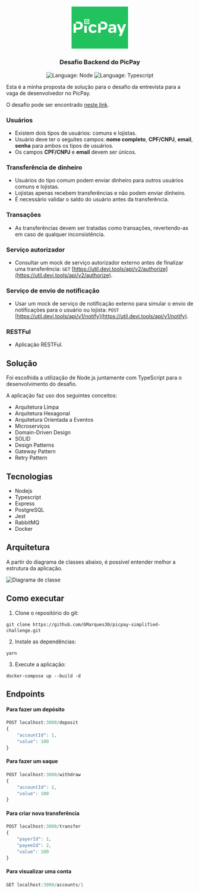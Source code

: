 <p align="center" width="100%">
    <img width="30%" src="resources\picpay-logo.jpg"> 
</p>

<h3 align="center">
  Desafio Backend do PicPay
</h3>

<p align="center">
  <img alt="Language: Node" src="https://img.shields.io/badge/Node.js-43853D?style=for-the-badge&logo=node.js&logoColor=white">
  <img alt="Language: Typescript" src="https://img.shields.io/badge/TypeScript-007ACC?style=for-the-badge&logo=typescript&logoColor=white">
</p>

Esta é a minha proposta de solução para o desafio da entrevista para a vaga de desenvolvedor no PicPay.

O desafio pode ser encontrado [neste link](https://github.com/PicPay/picpay-desafio-backend/tree/main).

### Usuários

- Existem dois tipos de usuários: comuns e lojistas.
- Usuário deve ter o seguites campos: **nome completo**, **CPF/CNPJ**, **email**, **senha** para ambos os tipos de usuários.
- Os campos **CPF/CNPJ** e **email** devem ser únicos.

### Transferência de dinheiro

- Usuários do tipo comum podem enviar dinheiro para outros usuários comuns e lojistas.
- Lojistas apenas recebem transferências e não podem enviar dinheiro.
- É necessário validar o saldo do usuário antes da transferência.

### Transações

- As transferências devem ser tratadas como transações, revertendo-as em caso de qualquer inconsistência.

### Serviço autorizador

- Consultar um mock de serviço autorizador externo antes de finalizar uma transferência: `GET` [https://util.devi.tools/api/v2/authorize](https://util.devi.tools/api/v2/authorize).

### Serviço de envio de notificação

- Usar um mock de serviço de notificação externo para simular o envio de notificações para o usuário ou lojista: `POST` [https://util.devi.tools/api/v1/notify](https://util.devi.tools/api/v1/notify).

### RESTFul

- Aplicação RESTFul.

## Solução

Foi escolhida a utilização de Node.js juntamente com TypeScript para o desenvolvimento do desafio.

A aplicação faz uso dos seguintes conceitos:

- Arquitetura Limpa
- Arquitetura Hexagonal
- Arquitetura Orientada a Eventos
- Microserviços
- Domain-Driven Design
- SOLID
- Design Patterns
- Gateway Pattern
- Retry Pattern

## Tecnologias

- Nodejs
- Typescript
- Express
- PostgreSQL
- Jest
- RabbitMQ
- Docker

## Arquitetura

A partir do diagrama de classes abaixo, é possível entender melhor a estrutura da aplicação.

![Diagrama de classe](resources/diagrama-de-classe.png)

## Como executar

1. Clone o repositório do git:

```text
git clone https://github.com/GMarques30/picpay-simplified-challenge.git
```

2. Instale as dependências:

```text
yarn
```

3. Execute a aplicação:

```text
docker-compose up --build -d
```

## Endpoints

#### Para fazer um depósito

```typescript
POST localhost:3000/deposit
{
    "accountId": 1,
    "value": 100
}
```

#### Para fazer um saque

```typescript
POST localhost:3000/withdraw
{
    "accountId": 1,
    "value": 100
}
```

#### Para criar nova transferência

```typescript
POST localhost:3000/transfer
{
    "payerId": 1,
    "payeeId": 2,
    "value": 100
}
```

#### Para visualizar uma conta

```typescript
GET localhost:3000/accounts/1
```
